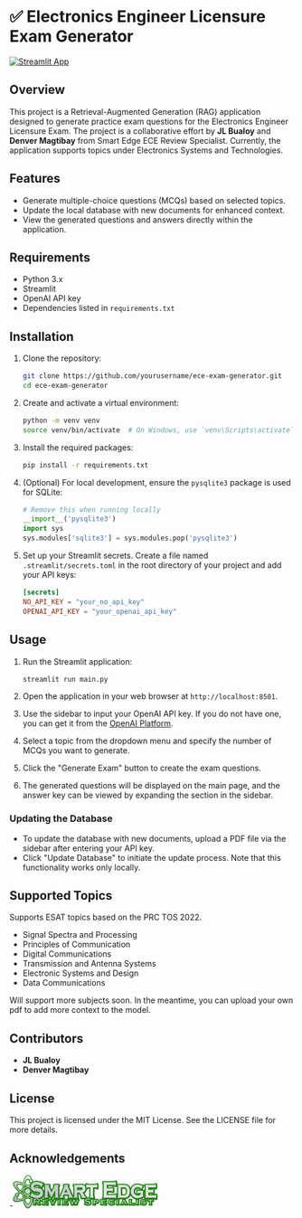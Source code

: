 # ✅ Electronics Engineer Licensure Exam Generator
[![Streamlit App](https://static.streamlit.io/badges/streamlit_badge_black_white.svg)](https://ece-mcq.streamlit.app)
## Overview

This project is a Retrieval-Augmented Generation (RAG) application designed to generate practice exam questions for the Electronics Engineer Licensure Exam. The project is a collaborative effort by **JL Bualoy** and **Denver Magtibay** from Smart Edge ECE Review Specialist. Currently, the application supports topics under Electronics Systems and Technologies.

## Features

- Generate multiple-choice questions (MCQs) based on selected topics.
- Update the local database with new documents for enhanced context.
- View the generated questions and answers directly within the application.

## Requirements

- Python 3.x
- Streamlit
- OpenAI API key
- Dependencies listed in `requirements.txt`

## Installation

1. Clone the repository:
    ```sh
    git clone https://github.com/yourusername/ece-exam-generator.git
    cd ece-exam-generator
    ```

2. Create and activate a virtual environment:
    ```sh
    python -m venv venv
    source venv/bin/activate  # On Windows, use `venv\Scripts\activate`
    ```

3. Install the required packages:
    ```sh
    pip install -r requirements.txt
    ```

4. (Optional) For local development, ensure the `pysqlite3` package is used for SQLite:
    ```python
    # Remove this when running locally
    __import__('pysqlite3')
    import sys
    sys.modules['sqlite3'] = sys.modules.pop('pysqlite3')
    ```

5. Set up your Streamlit secrets. Create a file named `.streamlit/secrets.toml` in the root directory of your project and add your API keys:
    ```toml
    [secrets]
    NO_API_KEY = "your_no_api_key"
    OPENAI_API_KEY = "your_openai_api_key"
    ```

## Usage

1. Run the Streamlit application:
    ```sh
    streamlit run main.py
    ```

2. Open the application in your web browser at `http://localhost:8501`.

3. Use the sidebar to input your OpenAI API key. If you do not have one, you can get it from the [OpenAI Platform](https://platform.openai.com/).

4. Select a topic from the dropdown menu and specify the number of MCQs you want to generate.

5. Click the "Generate Exam" button to create the exam questions.

6. The generated questions will be displayed on the main page, and the answer key can be viewed by expanding the section in the sidebar.

### Updating the Database

- To update the database with new documents, upload a PDF file via the sidebar after entering your API key.
- Click "Update Database" to initiate the update process. Note that this functionality works only locally.

## Supported Topics

Supports ESAT topics based on the PRC TOS 2022.
- Signal Spectra and Processing
- Principles of Communication
- Digital Communications
- Transmission and Antenna Systems
- Electronic Systems and Design
- Data Communications

Will support more subjects soon. In the meantime, you can upload your own pdf to add more context to the model.

## Contributors

- **JL Bualoy**
- **Denver Magtibay**

## License

This project is licensed under the MIT License. See the LICENSE file for more details.

## Acknowledgements

-<img src="assets/smart-edge-logo.png" alt="Smart Edge Logo" width="256"/>

